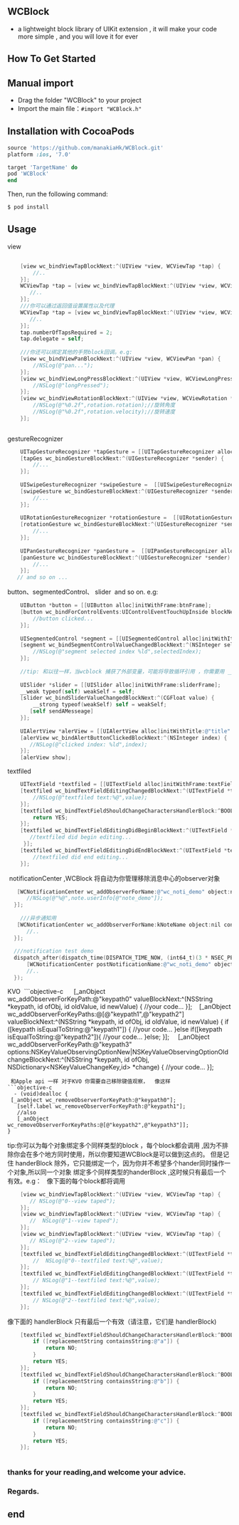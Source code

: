 ## WCBlock
  * a lightweight block library of UIKit extension , it will  make your code more  simple , and you will love it for ever

## How To Get Started

## Manual import
  * Drag the folder "WCBlock"  to your project
  * Import the main file：`#import "WCBlock.h"`
## Installation with CocoaPods

```ruby
source 'https://github.com/manakiaHk/WCBlock.git'
platform :ios, '7.0'

target 'TargetName' do
pod 'WCBlock'
end
```

Then, run the following command:

```bash
$ pod install
```
## Usage

   
view
```objective-c
    
    [view wc_bindViewTapBlockNext:^(UIView *view, WCViewTap *tap) {
        //..
    }];
    WCViewTap *tap = [view wc_bindViewTapBlockNext:^(UIView *view, WCViewTap *tap) {
       //..
    }];
    ///你可以通过返回值设置属性以及代理 
    WCViewTap *tap = [view wc_bindViewTapBlockNext:^(UIView *view, WCViewTap *tap) {
       //..
    }];
    tap.numberOfTapsRequired = 2;
    tap.delegate = self;
    
    ///你还可以绑定其他的手势block回调。e.g:
    [view wc_bindViewPanBlockNext:^(UIView *view, WCViewPan *pan) {
        //NSLog(@"pan...");
    }];
    [view wc_bindViewLongPressBlockNext:^(UIView *view, WCViewLongPress *longPress) {
        //NSLog(@"longPressed");
    }];
    [view wc_bindViewRotationBlockNext:^(UIView *view, WCViewRotation *rotation) {
        //NSLog(@"%0.2f",rotation.rotation);//旋转角度
        //NSLog(@"%0.2f",rotation.velocity);//旋转速度
    }];
   
```
    
gestureRecognizer
```objective-c
    UITapGestureRecognizer *tapGesture = [[UITapGestureRecognizer alloc]init];
    [tapGes wc_bindGestureBlockNext:^(UIGestureRecognizer *sender) {
        //...
    }];
    
    UISwipeGestureRecognizer *swipeGesture =  [[UISwipeGestureRecognizer alloc]init];
    [swipeGesture wc_bindGestureBlockNext:^(UIGestureRecognizer *sender) {
        //...
    }];
    
    UIRotationGestureRecognizer *rotationGesture =  [[UIRotationGestureRecognizer alloc]init];
    [rotationGesture wc_bindGestureBlockNext:^(UIGestureRecognizer *sender) {
        //...
    }];
    
    UIPanGestureRecognizer *panGesture =  [[UIPanGestureRecognizer alloc]init];
    [panGesture wc_bindGestureBlockNext:^(UIGestureRecognizer *sender) {
        //...
    }];
   // and so on ...
```
    
button、segmentedControl、 slider  and so on.  e.g:
```objective-c
    UIButton *button = [[UIButton alloc]initWithFrame:btnFrame];
    [button wc_bindForControlEvents:UIControlEventTouchUpInside blockNext:^(id sender) {
        //button clicked...
    }];
    
    UISegmentedControl *segment = [[UISegmentedControl alloc]initWithItems:@[@"title0",@"title1",@"title2"]];
    [segment wc_bindSegmentControlValueChangedBlockNext:^(NSInteger selectedIndex) {
        //NSLog(@"segment selected index %ld",selectedIndex);
    }];
    
    //tip: 和以往一样，当wcblock 捕获了外部变量，可能将导致循环引用 ，你需要用 __weak 避免这样事情发生  
    
    UISlider *slider = [[UISlider alloc]initWithFrame:sliderFrame];
    __weak typeof(self) weakSelf = self;
    [slider wc_bindSliderValueChangedBlockNext:^(CGFloat value) {
        __strong typeof(weakSelf) self = weakSelf;
       [self sendAMesseage]
    }];
    
    UIAlertView *alerView = [[UIAlertView alloc]initWithTitle:@"title" message:@"message" delegate:nil      cancelButtonTitle:@"cancle" otherButtonTitles:@"ok", nil];
    [alerView wc_bindAlertButtonClickedBlockNext:^(NSInteger index) {
       //NSLog(@"clicked index: %ld",index);
    }];
    [alerView show];
```
textfiled
```objective-c
    UITextField *textfiled = [[UITextField alloc]initWithFrame:textFieldframe];
    [textfiled wc_bindTextFieldEditingChangedBlockNext:^(UITextField *textField, NSString *value) {
        //NSLog(@"textfiled text:%@",value);
    }];
    [textfiled wc_bindTextFieldShouldChangeCharactersHandlerBlock:^BOOL(UITextField *textField, NSRange shouldChangeCharactersInRange, NSString *replacementString) {
        return YES;
    }];
    [textfiled wc_bindTextFieldEditingDidBeginBlockNext:^(UITextField *textField) {
       //textfiled did begin editing...
     }];
    [textfiled wc_bindTextFieldEditingDidEndBlockNext:^(UITextField *textField) {
        //textfiled did end editing... 
    }];
``` 

  notificationCenter ,WCBlock 将自动为你管理移除消息中心的observer对象 
  
  ```objective-c
    [WCNotificationCenter wc_addObserverForName:@"wc_noti_demo" object:nil contextObj:self blockNext:^(NSNotification * _Nullable note) {
       //NSLog(@"%@",note.userInfo[@"note_demo"]);
    }];
    
     ///异步通知用
    [WCNotificationCenter wc_addObserverForName:kNoteName object:nil contextObj:self queue:[NSOperationQueue mainQueue] blockNext:^(NSNotification * _Nullable note) {
        //..
    }];
    
    ///notification test demo
    dispatch_after(dispatch_time(DISPATCH_TIME_NOW, (int64_t)(3 * NSEC_PER_SEC)), dispatch_get_main_queue(), ^{
        [WCNotificationCenter postNotificationName:@"wc_noti_demo" object:nil userInfo:@{@"note_demo":@"WCBlock将自动为你管理移除observer对象"}];
        //..
    });
```
 KVO 
  ```objective-c  
    [_anObject wc_addObserverForKeyPath:@"keypath0" valueBlockNext:^(NSString *keypath, id ofObj, id oldValue, id newValue) {
        //your code...
    }];
    [_anObject wc_addObserverForKeyPaths:@[@"keypath1",@"keypath2"] valueBlockNext:^(NSString *keypath, id ofObj, id oldValue, id newValue) {
        if ([keypath isEqualToString:@"keypath1"]) {
             //your code...
        }else if([keypath isEqualToString:@"keypath2"]){
            //your code...
        }else;
    }];
     [_anObject wc_addObserverForKeyPath:@"keypath3" options:NSKeyValueObservingOptionNew|NSKeyValueObservingOptionOld changeBlockNext:^(NSString *keypath, id ofObj, NSDictionary<NSKeyValueChangeKey,id> *change) {
        //your code...
    }];
   ```
  和Apple api 一样 对于KVO 你需要自己移除键值观察，  像这样
  ```objective-c
   - (void)dealloc {
    [_anObject wc_removeObserverForKeyPath:@"keypath0"];
    [self.label wc_removeObserverForKeyPath:@"keypath1"];
    //also 
    [_anObject wc_removeObserverForKeyPaths:@[@"keypath2",@"keypath3"]];
}
 ```    
 tip:你可以为每个对象绑定多个同样类型的block ，每个block都会调用 ,因为不排除你会在多个地方同时使用，所以你要知道WCBlock是可以做到这点的。 但是记住 handerBlock 除外，它只能绑定一个，因为你并不希望多个hander同时操作一个对象,所以同一个对象 绑定多个同样类型的handerBlock ,这时候只有最后一个有效。e.g：
   
像下面的每个block都将调用
```objective-c
    [view wc_bindViewTapBlockNext:^(UIView *view, WCViewTap *tap) {
       // NSLog(@"0--view taped");
    }];
    [view wc_bindViewTapBlockNext:^(UIView *view, WCViewTap *tap) {
       //  NSLog(@"1--view taped");
    }];
    [view wc_bindViewTapBlockNext:^(UIView *view, WCViewTap *tap) {
       // NSLog(@"2--view taped");
    }];
    [textfiled wc_bindTextFieldEditingChangedBlockNext:^(UITextField *textField, NSString *value) {
        //  NSLog(@"0--textfiled text:%@",value);
    }];
    [textfiled wc_bindTextFieldEditingChangedBlockNext:^(UITextField *textField, NSString *value) {
        // NSLog(@"1--textfiled text:%@",value);
    }];
    [textfiled wc_bindTextFieldEditingChangedBlockNext:^(UITextField *textField, NSString *value) {
        // NSLog(@"2--textfiled text:%@",value);
    }];
```
像下面的 handlerBlock 只有最后一个有效（请注意，它们是 handlerBlock)
```objective-c
    [textfiled wc_bindTextFieldShouldChangeCharactersHandlerBlock:^BOOL(UITextField *textField, NSRange shouldChangeCharactersInRange, NSString *replacementString) {
        if ([replacementString containsString:@"a"]) {
            return NO;
        }
        return YES;
    }];
    [textfiled wc_bindTextFieldShouldChangeCharactersHandlerBlock:^BOOL(UITextField *textField, NSRange shouldChangeCharactersInRange, NSString *replacementString) {
        if ([replacementString containsString:@"b"]) {
            return NO;
        }
        return YES;
    }];
    [textfiled wc_bindTextFieldShouldChangeCharactersHandlerBlock:^BOOL(UITextField *textField, NSRange shouldChangeCharactersInRange, NSString *replacementString) {
        if ([replacementString containsString:@"c"]) {
            return NO;
        }
        return YES;
    }];
    
```
   
 ### thanks for your reading,and welcome your advice.
 ### Regards.
 
 ## end 
 

